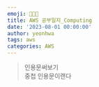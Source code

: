 ```yaml
---
emoji: 👩🏻‍💻
title: AWS 공부일지_Computing
date: '2023-08-01 00:00:00'
author: yeonhwa
tags: aws
categories: AWS
---
```




> 인용문써보기 <br>중첩 인용문이랜다